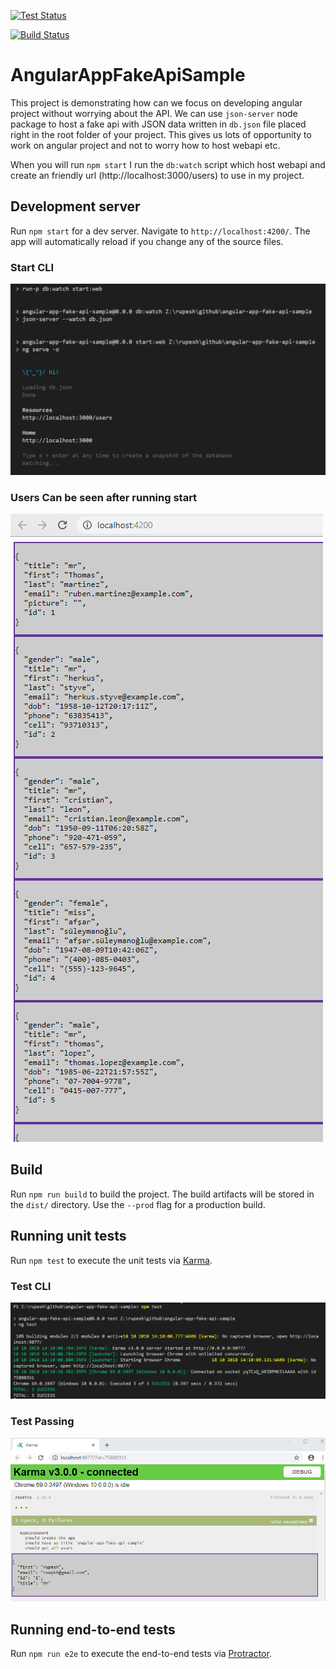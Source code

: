 [![Test Status](https://img.shields.io/badge/Tests-passing-brightgreen.svg)]()

[![Build Status](https://img.shields.io/badge/build-succeeded-brightgreen.svg)]()

# AngularAppFakeApiSample

This project is demonstrating how can we focus on developing angular project without worrying about the API.
We can use `json-server` node package to host a fake api with JSON data written in `db.json` file placed right in the root folder of your project. This gives us lots of opportunity to work on angular project and not to worry how to host webapi etc.

When you will run `npm start` I run the `db:watch` script which host webapi and create an friendly url (http://localhost:3000/users) to use in my project.

## Development server

Run `npm start` for a dev server. Navigate to `http://localhost:4200/`. The app will automatically reload if you change any of the source files.

### Start CLI

![Start CLI](./src/assets/start-cli.png)

### Users Can be seen after running start

![Users in Action](./src/assets/users.PNG)

## Build

Run `npm run build` to build the project. The build artifacts will be stored in the `dist/` directory. Use the `--prod` flag for a production build.

## Running unit tests

Run `npm test` to execute the unit tests via [Karma](https://karma-runner.github.io).

### Test CLI

![Test CLI](./src/assets/test-cli.PNG)

### Test Passing

![Test Results in Chrome](./src/assets/test-chrome.PNG)

## Running end-to-end tests

Run `npm run e2e` to execute the end-to-end tests via [Protractor](http://www.protractortest.org/).
